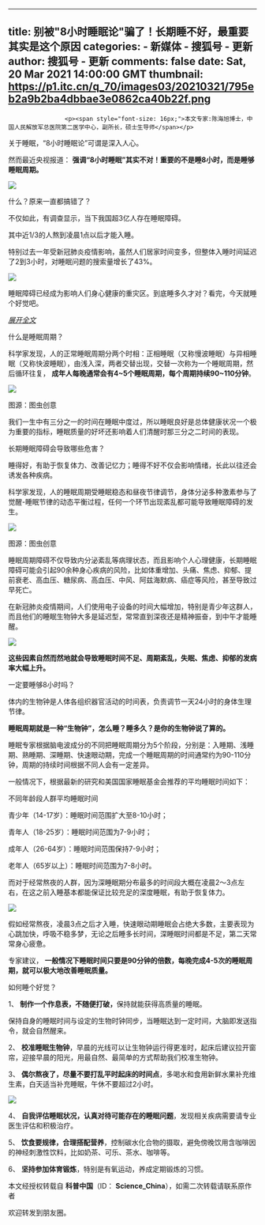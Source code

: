 
---
title: 别被"8小时睡眠论"骗了！长期睡不好，最重要其实是这个原因
categories: 
    - 新媒体
    - 搜狐号 - 更新
author: 搜狐号 - 更新
comments: false
date: Sat, 20 Mar 2021 14:00:00 GMT
thumbnail: https://p1.itc.cn/q_70/images03/20210321/795eb2a9b2ba4dbbae3e0862ca40b22f.png
---

<div>   
<p data-role="original-title" style="display:none">原标题：别被"8小时睡眠论"骗了！长期睡不好，最重要其实是这个原因</p>
      
                    <p><span style="font-size: 16px;">本文专家:陈海旭博士，中国人民解放军总医院第二医学中心，副所长，硕士生导师</span></p> 
<p>关于睡眠，“8小时睡眠论”可谓是深入人心。</p> 
<p>然而最近央视报道： <strong><span>强调“8小时睡眠”其实不对！重要的不是睡8小时，而是睡够睡眠周期。</span></strong></p> 
<p><img src="https://p1.itc.cn/q_70/images03/20210321/795eb2a9b2ba4dbbae3e0862ca40b22f.png" referrerpolicy="no-referrer"></p> 
<p>什么？原来一直都搞错了？</p> 
<p>不仅如此，有调查显示，当下我国超3亿人存在睡眠障碍。</p> 
<p>其中近1/3的人熬到凌晨1点以后才能入睡。</p> 
<p>特别过去一年受新冠肺炎疫情影响，虽然人们居家时间变多，但整体入睡时间延迟了2到3小时，对睡眠问题的搜索量增长了43%。</p> 
<p><img src="https://p0.itc.cn/q_70/images03/20210321/fcfdfa69ccac44cd856523091099b37d.gif" referrerpolicy="no-referrer"></p> 
<p>睡眠障碍已经成为影响人们身心健康的重灾区。到底睡多久才对？看完，今天就睡个好觉吧。</p>            <div class="lookall-box">
                <div class="lookall-shadow"></div>
                <section class="lookall">
                    <a href="javascript:;" class="show-all" id="showMore">
                        <em>展开全文</em>
                    </a>
                </section>
            </div>
            <div class="hidden-content control-hide">
                <p>什么是睡眠周期？ </p> 
<p>科学家发现，人的正常睡眠周期分两个时相：正相睡眠（又称慢波睡眠）与异相睡眠（又称快波睡眠），由浅入深，两者交替出现，交替一次称为一个睡眠周期，然后循环往复， <strong><span>成年人每晚通常会有4~5个睡眠周期，每个周期持续90~110分钟</span></strong>。 </p> 
<p><img src="https://p7.itc.cn/q_70/images03/20210321/ba891353cbd542c5b5e2af1e1ee6e538.jpeg" referrerpolicy="no-referrer"></p> 
<p>图源：图虫创意</p> 
<p>我们一生中有三分之一的时间在睡眠中度过，所以睡眠良好是总体健康状况一个极为重要的指标，睡眠质量的好坏还影响着人们清醒时那三分之二时间的表现。 </p> 
<p>长期睡眠障碍会导致哪些危害？ </p> 
<p>睡得好，有助于恢复体力、改善记忆力；睡得不好不仅会影响情绪，长此以往还会诱发各种疾病。</p> 
<p>科学家发现，人的睡眠周期受睡眠稳态和昼夜节律调节，身体分泌多种激素参与了觉醒-睡眠节律的动态平衡过程，任何一个环节出现紊乱都可能导致睡眠障碍的发生。</p> 
<p><img src="https://p8.itc.cn/q_70/images03/20210321/27ac764e497c4bc8b9d617a99f9cc9aa.jpeg" referrerpolicy="no-referrer"></p> 
<p>图源：图虫创意</p> 
<p>睡眠周期障碍不仅导致内分泌紊乱等病理状态，而且影响个人心理健康，长期睡眠障碍可能会引起90余种身心疾病的风险，比如体重增加、头痛、焦虑、抑郁、提前衰老、高血压、糖尿病、高血压、中风、阿兹海默病、癌症等风险，甚至导致过早死亡。</p> 
<p>在新冠肺炎疫情期间，人们使用电子设备的时间大幅增加，特别是青少年这群人，而且他们的睡眠生物钟大多是延迟型，常常直到深夜还是精神振奋，到中午才能睡醒。</p> 
<p><img src="https://p1.itc.cn/q_70/images03/20210321/acad9f50ab6d47e18adc45c120dcd151.gif" referrerpolicy="no-referrer"></p> 
<p><strong>这些因素自然而然地就会导致睡眠时间不足、周期紊乱，失眠、焦虑、抑郁的发病率大幅上升。</strong></p> 
<p>一定要睡够8小时吗？ </p> 
<p>体内的生物钟是人体各组织器官活动的时间表，负责调节一天24小时的身体生理节律。</p> 
<p><strong><span>睡眠周期就是一种“生物钟”，怎么睡？睡多久？是你的生物钟说了算的。</span></strong></p> 
<p>睡眠专家根据脑电波成分的不同把睡眠周期分为5个阶段，分别是：入睡期、浅睡期、熟睡期、深睡期、快速眼动期，完成一个睡眠周期的时间通常约为90-110分钟，周期的持续时间根据不同人会有一定差异。</p> 
<p>一般情况下，根据最新的研究和美国国家睡眠基金会推荐的平均睡眠时间如下：</p> 
<p>不同年龄段人群平均睡眠时间 </p> 
<p>青少年（14-17岁）：睡眠时间范围扩大至8-10小时；</p> 
<p>青年人（18-25岁）：睡眠时间范围为7-9小时；</p> 
<p>成年人（26-64岁）：睡眠时间范围保持7-9小时；</p> 
<p>老年人（65岁以上）：睡眠时间范围为7-8小时。 </p> 
<p>而对于经常熬夜的人群，因为深睡眠期分布最多的时间段大概在凌晨2～3点左右，在这之前入睡基本都能保证比较充足的深度睡眠，有助于恢复体力。</p> 
<p><img src="https://p5.itc.cn/q_70/images03/20210321/074100a57239411faf0b5784188fa6a2.gif" referrerpolicy="no-referrer"></p> 
<p>假如经常熬夜，凌晨3点之后才入睡，快速眼动期睡眠会占绝大多数，主要表现为心跳加快，呼吸不稳多梦，无论之后睡多长时间，深睡眠时间都是不足，第二天常常身心疲惫。</p> 
<p>专家建议， <strong><span>一般情况下睡眠时间只要是90分钟的倍数，每晚完成4-5次的睡眠周期，就可以极大地改善睡眠质量。</span></strong></p> 
<p>如何睡个好觉？ </p> 
<p>1、 <strong><span>制作一个作息表，不随便打破，</span></strong>保持就能获得高质量的睡眠。 </p> 
<p>保持自身的睡眠时间与设定的生物时钟同步，当睡眠达到一定时间，大脑即发送指令，就会自然醒来。</p> 
<p>2、 <strong><span>校准睡眠生物钟</span></strong>，早晨的光线可以让生物钟运行得更准时，起床后建议拉开窗帘，迎接早晨的阳光，用最自然、最简单的方式帮助我们校准生物钟。 </p> 
<p>3、 <strong><span>偶尔熬夜了，尽量不要打乱平时起床的时间点</span></strong>，多喝水和食用新鲜水果补充维生素，白天适当补充睡眠，午休不要超过2小时。 </p> 
<p><img src="https://p9.itc.cn/q_70/images03/20210321/14ab58c1232e4b64a2937184400364c8.gif" referrerpolicy="no-referrer"></p> 
<p>4、 <strong><span>自我评估睡眠状况，认真对待可能存在的睡眠问题</span></strong>，发现相关疾病需要请专业医生评估和积极治疗。 </p> 
<p>5、 <strong><span>饮食要规律，合理搭配营养</span></strong>，控制碳水化合物的摄取，避免傍晚饮用含咖啡因的神经刺激性饮料，比如奶茶、可乐、茶水、咖啡等。 </p> 
<p>6、 <strong><span>坚持参加体育锻炼</span></strong>，特别是有氧运动，养成定期锻炼的习惯。 </p> 
<p><span>本文经授权转载自 <strong>科普中国</strong>（ID： <strong>Science_China</strong>），如需二次转载请联系原作者 </span></p> 
<p><span>欢迎转发到朋友圈。</span></p>            </div>
        
        
  
</div>
            